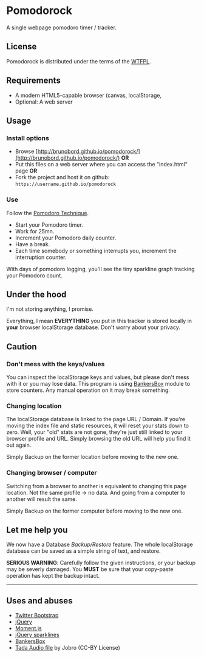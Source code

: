 # Pomodorock

A single webpage pomodoro timer / tracker.

## License

Pomodorock is distributed under the terms of the [WTFPL](http://www.wtfpl.net/).

## Requirements

* A modern HTML5-capable browser (canvas, localStorage, <audio> API etc.)
* Optional: A web server

## Usage

### Install options

* Browse [http://brunobord.github.io/pomodorock/](http://brunobord.github.io/pomodorock/) **OR**
* Put this files on a web server where you can access the "index.html" page **OR**
* Fork the project and host it on github: ``https://username.github.io/pomodorock``

### Use

Follow the [Pomodoro Technique](http://www.pomodorotechnique.com/).

* Start your Pomodoro timer.
* Work for 25mn.
* Increment your Pomodoro daily counter.
* Have a break.
* Each time somebody or something interrupts you, increment the interruption counter.

With days of pomodoro logging, you'll see the tiny sparkline graph tracking your
Pomodoro count.

## Under the hood

I'm not storing anything, I promise.

Everything, I mean **EVERYTHING** you put in this tracker is stored locally in
**your** browser localStorage database. Don't worry about your privacy.

## Caution

### Don't mess with the keys/values

You can inspect the localStorage keys and values, but please don't mess with
it or you may lose data. This program is using [BankersBox](https//github.com/twilio/BankersBox)
module to store counters. Any manual operation on it may break something.

### Changing location

The localStorage database is linked to the page URL / Domain. If you're moving
the index file and static resources, it will reset your stats down to zero.
Well, your "old" stats are not gone, they're just still linked to your browser
profile and URL. Simply browsing the old URL will help you find it out again.

Simply Backup on the former location before moving to the new one.

### Changing browser / computer

Switching from a browser to another is equivalent to changing this page
location. Not the same profile -> no data. And going from a computer to another
will result the same.

Simply Backup on the former computer before moving to the new one.


## Let me help you

We now have a Database *Backup/Restore* feature. The whole localStorage database
can be saved as a simple string of text, and restore.

**SERIOUS WARNING**: Carefully follow the given instructions, or your backup
may be severly damaged. You **MUST** be sure that your copy-paste operation has
kept the backup intact.

---

## Uses and abuses

* [Twitter Bootstrap](http://twitter.github.io/bootstrap/)
* [jQuery](http://jquery.com/)
* [Moment.js](http://momentjs.com/)
* [jQuery sparklines](http://omnipotent.net/jquery.sparkline/)
* [BankersBox](https//github.com/twilio/BankersBox)
* [Tada Audio file](http://www.freesound.org/people/jobro/sounds/60445/) by Jobro (CC-BY License)

